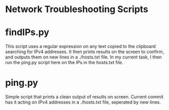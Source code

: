 # Network Troubleshooting Scripts

# findIPs.py
This script uses a regular expression on any text copied to the clipboard searching for IPv4 addresses. It then prints results on the screen to confirm, and outputs them on new lines in a ./hosts.txt file. In my current task, I then run the ping.py script here on the IPs in the hosts.txt file.

# ping.py
Simple script that prints a clean output of results on screen. Current commit has it acting on IPv4 addresses in a ./hosts.txt file, seperated by new lines.
